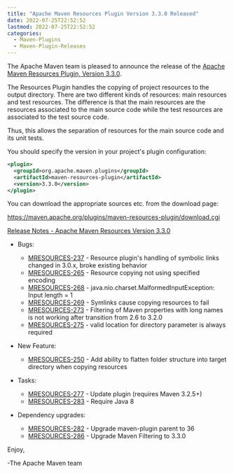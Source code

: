 ```yaml
---
title: "Apache Maven Resources Plugin Version 3.3.0 Released"
date: 2022-07-25T22:52:52
lastmod: 2022-07-25T22:52:52
categories:
  - Maven-Plugins
  - Maven-Plugin-Releases
---
```

The Apache Maven team is pleased to announce the release of the 
[Apache Maven Resources Plugin, Version 3.3.0](https://maven.apache.org/plugins/maven-resources-plugin).

The Resources Plugin handles the copying of project resources to the output
directory. There are two different kinds of resources: main resources and test
resources. The difference is that the main resources are the resources
associated to the main source code while the test resources are associated to
the test source code.

Thus, this allows the separation of resources for the main source code and its
unit tests.

You should specify the version in your project's plugin configuration:

```xml
<plugin>
  <groupId>org.apache.maven.plugins</groupId>
  <artifactId>maven-resources-plugin</artifactId>
  <version>3.3.0</version>
</plugin>
```

You can download the appropriate sources etc. from the download page:
 
https://maven.apache.org/plugins/maven-resources-plugin/download.cgi

[Release Notes - Apache Maven Resources Version 3.3.0](https://issues.apache.org/jira/secure/ReleaseNote.jspa?projectId=12317827&version=12348676)

* Bugs:
 
  * [MRESOURCES-237](https://issues.apache.org/jira/browse/MRESOURCES-237) - Resource plugin's handling of symbolic links changed in 3.0.x, broke existing behavior
  * [MRESOURCES-265](https://issues.apache.org/jira/browse/MRESOURCES-265) - Resource copying not using specified encoding
  * [MRESOURCES-268](https://issues.apache.org/jira/browse/MRESOURCES-268) - java.nio.charset.MalformedInputException: Input length = 1
  * [MRESOURCES-269](https://issues.apache.org/jira/browse/MRESOURCES-269) - Symlinks cause copying resources to fail
  * [MRESOURCES-273](https://issues.apache.org/jira/browse/MRESOURCES-273) - Filtering of Maven properties with long names is not working after transition from 2.6 to 3.2.0
  * [MRESOURCES-275](https://issues.apache.org/jira/browse/MRESOURCES-275) - valid location for directory parameter is always required

* New Feature:
 
  * [MRESOURCES-250](https://issues.apache.org/jira/browse/MRESOURCES-250) - Add ability to flatten folder structure into target directory when copying resources

* Tasks:
 
  * [MRESOURCES-277](https://issues.apache.org/jira/browse/MRESOURCES-277) - Update plugin (requires Maven 3.2.5+)
  * [MRESOURCES-283](https://issues.apache.org/jira/browse/MRESOURCES-283) - Require Java 8

* Dependency upgrades:

  * [MRESOURCES-282](https://issues.apache.org/jira/browse/MRESOURCES-282) - Upgrade maven-plugin parent to 36
  * [MRESOURCES-286](https://issues.apache.org/jira/browse/MRESOURCES-286) - Upgrade Maven Filtering to 3.3.0


Enjoy,

-The Apache Maven team
